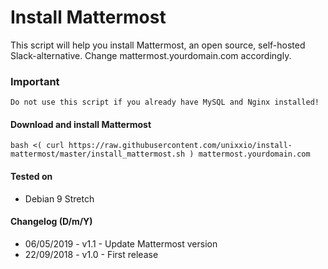 # Install Mattermost

This script will help you install Mattermost, an open source, self-hosted Slack-alternative. Change mattermost.yourdomain.com accordingly.

### Important

`Do not use this script if you already have MySQL and Nginx installed!`

#### Download and install Mattermost

```
bash <( curl https://raw.githubusercontent.com/unixxio/install-mattermost/master/install_mattermost.sh ) mattermost.yourdomain.com
```

#### Tested on

* Debian 9 Stretch

#### Changelog (D/m/Y)

* 06/05/2019 - v1.1 - Update Mattermost version
* 22/09/2018 - v1.0 - First release
